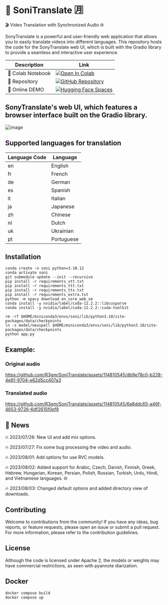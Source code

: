 # 🎥 SoniTranslate 🈷️

🎬 Video Translation with Synchronized Audio 🌐

SonyTranslate is a powerful and user-friendly web application that allows you to easily translate videos into different languages. This repository hosts the code for the SonyTranslate web UI, which is built with the Gradio library to provide a seamless and interactive user experience.

| Description       | Link                                                                                                                                                                                  |
| ----------------- | ------------------------------------------------------------------------------------------------------------------------------------------------------------------------------------- |
| 📙 Colab Notebook | [![Open In Colab](https://colab.research.google.com/assets/colab-badge.svg)](https://colab.research.google.com/github/R3gm/SoniTranslate/blob/main/SoniTranslate_Colab.ipynb)         |
| 🎉 Repository     | [![GitHub Repository](https://img.shields.io/badge/GitHub-Repository-black?style=flat-square&logo=github)](https://github.com/R3gm/SoniTranslate/)                                    |
| 🚀 Online DEMO    | [![Hugging Face Spaces](https://img.shields.io/badge/%F0%9F%A4%97%20Hugging%20Face-Spaces-blue)](https://huggingface.co/spaces/r3gm/SoniTranslate_translate_audio_of_a_video_content) |

## SonyTranslate's web UI, which features a browser interface built on the Gradio library.

![image](https://github.com/R3gm/SoniTranslate/assets/114810545/53800b08-3a18-4f8a-be15-8710dc9102ec)

## Supported languages for translation

| Language Code | Language   |
| ------------- | ---------- |
| en            | English    |
| fr            | French     |
| de            | German     |
| es            | Spanish    |
| it            | Italian    |
| ja            | Japanese   |
| zh            | Chinese    |
| nl            | Dutch      |
| uk            | Ukrainian  |
| pt            | Portuguese |

## Installation

```
conda create -n soni python=3.10.12
conda activate soni
git submodule update --init --recursive
pip install -r requirements_stt.txt
pip install -r requirements_ttt.txt
pip install -r requirements_tts.txt
pip install -r requirements_extra.txt
python -m spacy download en_core_web_sm
conda install -y nvidia/label/cuda-12.2.2::libcusparse
conda install -y nvidia/label/cuda-12.2.2::cuda-toolkit

rm -rf $HOME/miniconda3/envs/soni/lib/python3.10/site-packages/data/checkpoints
ln -s model/neuspell $HOME/miniconda3/envs/soni/lib/python3.10/site-packages/data/checkpoints
python app.py
```

## Example:

### Original audio

https://github.com/R3gm/SoniTranslate/assets/114810545/db9e78c0-b228-4e81-9704-e62d5cc407a3

### Translated audio

https://github.com/R3gm/SoniTranslate/assets/114810545/6a8ddc65-a46f-4653-9726-6df2615f0ef9

## 📖 News

🔥 2023/07/26: New UI and add mix options.

🔥 2023/07/27: Fix some bug processing the video and audio.

🔥 2023/08/01: Add options for use RVC models.

🔥 2023/08/02: Added support for Arabic, Czech, Danish, Finnish, Greek, Hebrew, Hungarian, Korean, Persian, Polish, Russian, Turkish, Urdu, Hindi, and Vietnamese languages. 🌐

🔥 2023/08/03: Changed default options and added directory view of downloads.

## Contributing

Welcome to contributions from the community! If you have any ideas, bug reports, or feature requests, please open an issue or submit a pull request. For more information, please refer to the contribution guidelines.

## License

Although the code is licensed under Apache 2, the models or weights may have commercial restrictions, as seen with pyannote diarization.

## Docker

```
docker compose build
docker compose up
```

